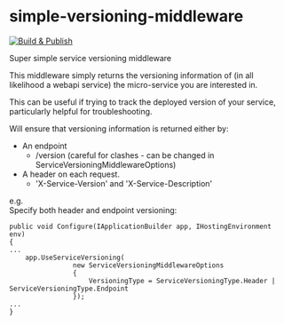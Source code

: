 # simple-versioning-middleware
[![Build & Publish](https://github.com/guypritchard/simple-versioning-middleware/actions/workflows/publish.yml/badge.svg)](https://github.com/guypritchard/simple-versioning-middleware/actions/workflows/publish.yml)

Super simple service versioning middleware

This middleware simply returns the versioning information of (in all likelihood a webapi service) the micro-service you are interested in.

This can be useful if trying to track the deployed version of your service, particularly helpful for troubleshooting. 

Will ensure that versioning information is returned either by:

* An endpoint
  * /version (careful for clashes - can be changed in ServiceVersioningMiddlewareOptions)
* A header on each request.
  * 'X-Service-Version' and 'X-Service-Description'

e.g.  
Specify both header and endpoint versioning:

```
public void Configure(IApplicationBuilder app, IHostingEnvironment env)
{
...
    app.UseServiceVersioning(
                new ServiceVersioningMiddlewareOptions
                {
                    VersioningType = ServiceVersioningType.Header | ServiceVersioningType.Endpoint
                });
...
}
```

